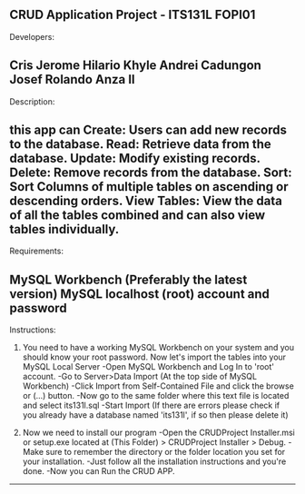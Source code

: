 CRUD Application Project - ITS131L FOPI01
----------------------------------------------------------------------------------------------------------
Developers:

Cris Jerome Hilario
Khyle Andrei Cadungon
Josef Rolando Anza II
----------------------------------------------------------------------------------------------------------
Description:

this app can
Create: Users can add new records to the database.
Read: Retrieve data from the database.
Update: Modify existing records.
Delete: Remove records from the database.
Sort: Sort Columns of multiple tables on ascending or descending orders.
View Tables: View the data of all the tables combined and can also view tables individually.
----------------------------------------------------------------------------------------------------------
Requirements:

MySQL Workbench (Preferably the latest version)
MySQL localhost (root) account and password
----------------------------------------------------------------------------------------------------------
Instructions:

1. You need to have a working MySQL Workbench on your system and you should know your root password.
   Now let's import the tables into your MySQL Local Server
	-Open MySQL Workbench and Log In to 'root' account.
	-Go to Server>Data Import (At the top side of MySQL Workbench)
	-Click Import from Self-Contained File and click the browse or (...) button.
	-Now go to the same folder where this text file is located and select its131l.sql
	-Start Import
  (If there are errors please check if you already have a database named 'its131l', if so then please delete it)

2. Now we need to install our program
	-Open the CRUDProject Installer.msi or setup.exe located at (This Folder) > CRUDProject Installer > Debug.
	-Make sure to remember the directory or the folder location you set for your installation.
	-Just follow all the installation instructions and you're done.
	-Now you can Run the CRUD APP.
----------------------------------------------------------------------------------------------------------

